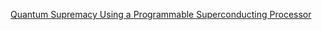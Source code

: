 [Quantum Supremacy Using a Programmable Superconducting Processor](https://ai.googleblog.com/2019/10/quantum-supremacy-using-programmable.html)  
